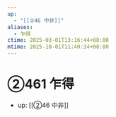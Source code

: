 ```yaml
---
up:
  - "[[②46 中非]]"
aliases:
  - 乍得
ctime: 2025-03-01T13:16:44+08:00
mtime: 2025-10-01T11:40:34+08:00
---
```


# ②461 乍得

- up: [[②46 中非]]
